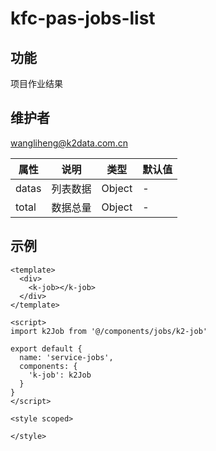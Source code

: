 # kfc-pas-jobs-list

## 功能
项目作业结果

## 维护者
wangliheng@k2data.com.cn

| 属性        | 说明     | 类型   | 默认值 |
| ----------- | -------- | ------ | ------ |
| datas | 列表数据 | Object | -      |
| total | 数据总量 | Object | -      |

## 示例
```
<template>
  <div>
    <k-job></k-job>
  </div>
</template>

<script>
import k2Job from '@/components/jobs/k2-job'

export default {
  name: 'service-jobs',
  components: {
    'k-job': k2Job
  }
}
</script>

<style scoped>

</style>

